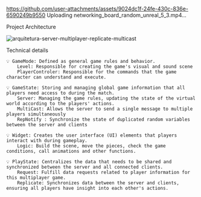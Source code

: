 
https://github.com/user-attachments/assets/9024dc1f-24fe-430c-836e-6590249b9550
Uploading networking_board_random_unreal_5_3.mp4…

 
Project Architecture  

![arquitetura-server-multiplayer-replicate-multicast](https://github.com/alfredo1995/multiplayer-server-replicate-multicast/assets/71193893/fd35c3f0-269d-4c0b-9d07-5dfbf45a5bde)

Technical details 

    💡 GameMode: Defined as general game rules and behavior.
        Level: Responsible for creating the game's visual and sound scene
        PlayerControler: Responsible for the commands that the game character can understand and execute.

    💡 GameState: Storing and managing global game information that all players need access to during the match.
        Server: Managing the game rules, updating the state of the virtual world according to the players' actions.
        MultiCast: Allows the server to send a single message to multiple players simultaneously
        RepNotify : Synchronize the state of duplicated random variables between the server and clients

    💡 Widget: Creates the user interface (UI) elements that players interact with during gameplay.
        Logic: Build the scene, move the pieces, check the game conditions, call animations and other functions.

    💡 PlayState: Centralizes the data that needs to be shared and synchronized between the server and all connected clients.
        Request: Fulfill data requests related to player information for this multiplayer game.
        Replicate: Synchronizes data between the server and clients, ensuring all players have insight into each other's actions.


